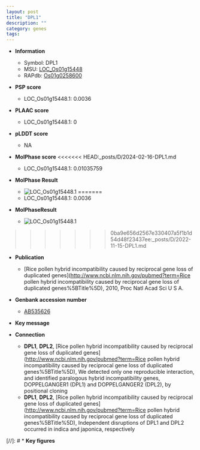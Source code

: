```yaml
---
layout: post
title: "DPL1"
description: ""
category: genes
tags: 
---
```


* **Information**  
    + Symbol: DPL1  
    + MSU: [LOC_Os01g15448](http://rice.plantbiology.msu.edu/cgi-bin/ORF_infopage.cgi?orf=LOC_Os01g15448)  
    + RAPdb: [Os01g0258600](http://rapdb.dna.affrc.go.jp/viewer/gbrowse_details/irgsp1?name=Os01g0258600)  

* **PSP score**  
    + LOC_Os01g15448.1: 0.0036 

* **PLAAC score**  
    + LOC_Os01g15448.1: 0 

* **pLDDT score**
    + NA


* **MolPhase score**
<<<<<<< HEAD:_posts/D/2024-02-16-DPL1.md
    + LOC_Os01g15448.1: 0.01035759

* **MolPhase Result**
    + ![LOC_Os01g15448.1](https://304243504.github.io/Pictures/LOC_Os01g/LOC_Os01g15448.1.png)
=======
    + LOC_Os01g15448.1: 0.0036

* **MolPhaseResult**
    + ![LOC_Os01g15448.1](https://ricepsp.github.io/pictures/LOC_Os01g/LOC_Os01g15448.1.png)
>>>>>>> 0ba9e656d2567e330407a5f1b1d54d48f23437ee:_posts/D/2022-11-15-DPL1.md

* **Publication**  
    + [Rice pollen hybrid incompatibility caused by reciprocal gene loss of duplicated genes](http://www.ncbi.nlm.nih.gov/pubmed?term=Rice pollen hybrid incompatibility caused by reciprocal gene loss of duplicated genes%5BTitle%5D), 2010, Proc Natl Acad Sci U S A.

* **Genbank accession number**  
    + [AB535626](http://www.ncbi.nlm.nih.gov/nuccore/AB535626)

* **Key message**  

* **Connection**  
    + __DPL1__, __DPL2__, [Rice pollen hybrid incompatibility caused by reciprocal gene loss of duplicated genes](http://www.ncbi.nlm.nih.gov/pubmed?term=Rice pollen hybrid incompatibility caused by reciprocal gene loss of duplicated genes%5BTitle%5D), We detected only one reproducible interaction, and identified paralogous hybrid incompatibility genes, DOPPELGANGER1 (DPL1) and DOPPELGANGER2 (DPL2), by positional cloning
    + __DPL1__, __DPL2__, [Rice pollen hybrid incompatibility caused by reciprocal gene loss of duplicated genes](http://www.ncbi.nlm.nih.gov/pubmed?term=Rice pollen hybrid incompatibility caused by reciprocal gene loss of duplicated genes%5BTitle%5D), Independent disruptions of DPL1 and DPL2 occurred in indica and japonica, respectively

[//]: # * **Key figures**  


